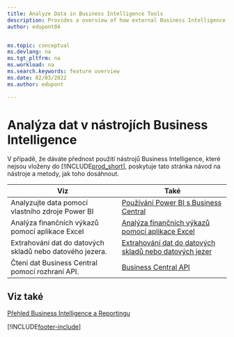 ```yaml
---
title: Analyze Data in Business Intelligence Tools
description: Provides a overview of how external Business Intelligence tools can interact with Business Central data.
author: edupont04


ms.topic: conceptual
ms.devlang: na
ms.tgt_pltfrm: na
ms.workload: na
ms.search.keywords: feature overview
ms.date: 02/03/2022
ms.author: edupont

---
```

# Analýza dat v nástrojích Business Intelligence

V případě, že dáváte přednost použití nástrojů Business Intelligence, které nejsou vloženy do [!INCLUDE[prod_short](includes/prod_short.md)], poskytuje tato stránka návod na nástroje a metody, jak toho dosáhnout.

| Viz | Také |
| --- | --- |
| Analyzujte data pomocí vlastního zdroje Power BI | [Používání Power BI s Business Central](admin-powerbi.md) |
| Analýza finančních výkazů pomocí aplikace Excel | [Analýza finančních výkazů pomocí aplikace Excel](finance-analyze-excel.md) |
| Extrahování dat do datových skladů nebo datového jezera. | [Extrahování dat do datových skladů nebo datových jezer](/dynamics365/business-central/dev-itpro/performance/performance-developer#efficient-extracts-to-data-lakes-or-data-warehouses) |
| Čtení dat Business Central pomocí rozhraní API. | [Business Central API](/dynamics365/business-central/dev-itpro/api-reference/v2.0/) |

## Viz také

[Přehled Business Intelligence a Reportingu](reports-use-reports.md)


[!INCLUDE[footer-include](includes/footer-banner.md)]
